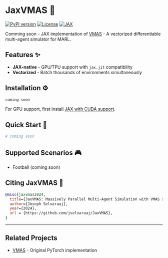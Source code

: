 # JaxVMAS 🚀

[![PyPI version](https://img.shields.io/pypi/v/jaxvmas)](https://pypi.org/project/jaxvmas/)
[![License](https://img.shields.io/badge/license-GPLv3.0-blue.svg)](https://opensource.org/licenses/Apache-2.0)
[![JAX](https://img.shields.io/badge/Powered%20by-JAX%20%F0%9F%9A%80-yellow)](https://github.com/google/jax)

Comming soon - JAX implementation of [VMAS](https://github.com/proroklab/VectorizedMultiAgentSimulator) - A vectorized differentiable multi-agent simulator for MARL.

## Features ✨

- **JAX-native** - GPU/TPU support with `jax.jit` compatibility
- **Vectorized** - Batch thousands of environments simultaneously
<!-- - **Differentiable** - End-to-end gradients through physics simulations
- **Modular** - Easily create new scenarios with PyTree-compatible components -->

## Installation ⚙️

```bash
coming soon
```

For GPU support, first install [JAX with CUDA support](https://github.com/google/jax#installation).

## Quick Start 🏃

```python
# coming soon
```


## Supported Scenarios 🎮

- Football (coming soon)



## Citing JaxVMAS 📖

```bibtex
@misc{jaxvmas2024,
  title={JaxVMAS: Massively Parallel Multi-Agent Simulation with VMAS scenarios in JAX},
  author={Joseph Selvaraaj},
  year={2024},
  url = {https://github.com/jselvaraaj/JaxVMAS},
}
```

---

## Related Projects
- [VMAS](https://github.com/proroklab/VectorizedMultiAgentSimulator) - Original PyTorch implementation
